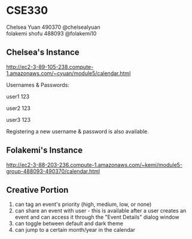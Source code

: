# CSE330
Chelsea Yuan 490370 @chelsealyuan  
folakemi shofu 488093 @folakemi10

## Chelsea's Instance
http://ec2-3-89-105-238.compute-1.amazonaws.com/~cyuan/module5/calendar.html

Usernames & Passwords:

user1 123

user2 123

user3 123

Registering a new username & password is also available.


## Folakemi's Instance
http://ec2-3-88-203-236.compute-1.amazonaws.com/~kemi/module5-group-488093-490370/calendar.html

## Creative Portion
1) can tag an event's priority (high, medium, low, or none)
2) can share an event with user - this is available after a user creates an event and can access it through the "Event Details" dialog window
3) can toggle between default and dark theme
4) can jump to a certain month/year in the calendar

